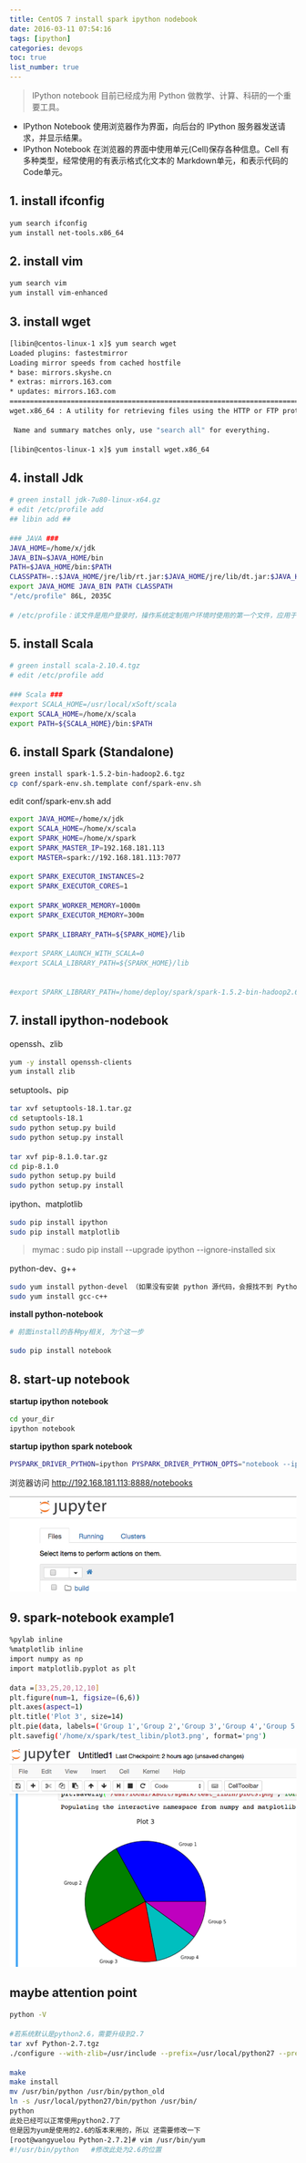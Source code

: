 ```yaml
---
title: CentOS 7 install spark ipython nodebook
date: 2016-03-11 07:54:16
tags: [ipython]
categories: devops
toc: true
list_number: true
---
```


> IPython notebook 目前已经成为用 Python 做教学、计算、科研的一个重要工具。

<!--more-->

- IPython Notebook 使用浏览器作为界面，向后台的 IPython 服务器发送请求，并显示结果。
- IPython Notebook 在浏览器的界面中使用单元(Cell)保存各种信息。Cell 有多种类型，经常使用的有表示格式化文本的 Markdown单元，和表示代码的 Code单元。

## 1. install ifconfig ##

 ```bash
 yum search ifconfig
 yum install net-tools.x86_64
 ```
## 2. install vim ##

 ```bash
 yum search vim
 yum install vim-enhanced
 ```

## 3. install wget ##

 ```bash
 [libin@centos-linux-1 x]$ yum search wget
Loaded plugins: fastestmirror
Loading mirror speeds from cached hostfile
 * base: mirrors.skyshe.cn
 * extras: mirrors.163.com
 * updates: mirrors.163.com
============================================================================================ N/S matched: wget =============================================================================================
wget.x86_64 : A utility for retrieving files using the HTTP or FTP protocols

  Name and summary matches only, use "search all" for everything.
 
 [libin@centos-linux-1 x]$ yum install wget.x86_64
 ```
## 4. install Jdk ##

```bash
# green install jdk-7u80-linux-x64.gz
# edit /etc/profile add
## libin add ##

### JAVA ###
JAVA_HOME=/home/x/jdk
JAVA_BIN=$JAVA_HOME/bin
PATH=$JAVA_HOME/bin:$PATH
CLASSPATH=.:$JAVA_HOME/jre/lib/rt.jar:$JAVA_HOME/jre/lib/dt.jar:$JAVA_HOME/jre/lib/tools.jar
export JAVA_HOME JAVA_BIN PATH CLASSPATH
"/etc/profile" 86L, 2035C

# /etc/profile：该文件是用户登录时，操作系统定制用户环境时使用的第一个文件，应用于登录到系统的每一个用户。 对所有用户有效 ##
```

## 5. install Scala ##

```bash
# green install scala-2.10.4.tgz
# edit /etc/profile add

### Scala ###
#export SCALA_HOME=/usr/local/xSoft/scala
export SCALA_HOME=/home/x/scala
export PATH=${SCALA_HOME}/bin:$PATH
```

## 6. install Spark (Standalone) ##

```bash
green install spark-1.5.2-bin-hadoop2.6.tgz
cp conf/spark-env.sh.template conf/spark-env.sh
```

edit conf/spark-env.sh add

```bash
export JAVA_HOME=/home/x/jdk
export SCALA_HOME=/home/x/scala
export SPARK_HOME=/home/x/spark
export SPARK_MASTER_IP=192.168.181.113
export MASTER=spark://192.168.181.113:7077

export SPARK_EXECUTOR_INSTANCES=2
export SPARK_EXECUTOR_CORES=1

export SPARK_WORKER_MEMORY=1000m
export SPARK_EXECUTOR_MEMORY=300m

export SPARK_LIBRARY_PATH=${SPARK_HOME}/lib

#export SPARK_LAUNCH_WITH_SCALA=0
#export SCALA_LIBRARY_PATH=${SPARK_HOME}/lib


#export SPARK_LIBRARY_PATH=/home/deploy/spark/spark-1.5.2-bin-hadoop2.6/lib
```
## 7. install ipython-nodebook ##

openssh、zlib
```bash
yum -y install openssh-clients
yum install zlib
```

setuptools、pip

```bash
tar xvf setuptools-18.1.tar.gz
cd setuptools-18.1
sudo python setup.py build
sudo python setup.py install

tar xvf pip-8.1.0.tar.gz
cd pip-8.1.0
sudo python setup.py build
sudo python setup.py install
```

ipython、matplotlib

```bash
sudo pip install ipython
sudo pip install matplotlib
```

> mymac : sudo pip install --upgrade ipython --ignore-installed six

python-dev、g++

```bash
sudo yum install python-devel （如果没有安装 python 源代码，会报找不到 Python.h 的头文件错误）
sudo yum install gcc-c++
```

**install python-notebook**

```bash
# 前面install的各种py相关, 为个这一步

sudo pip install notebook
```

## 8. start-up notebook ##

**startup ipython notebook**

```bash
cd your_dir
ipython notebook
```

**startup ipython spark notebook**


```bash
PYSPARK_DRIVER_PYTHON=ipython PYSPARK_DRIVER_PYTHON_OPTS="notebook --ip=192.168.181.113" /home/x/spark/bin/pyspark
```

浏览器访问 http://192.168.181.113:8888/notebooks

![ipython][1]

## 9. spark-notebook example1 ##

```bash
%pylab inline
%matplotlib inline
import numpy as np
import matplotlib.pyplot as plt

data =[33,25,20,12,10]
plt.figure(num=1, figsize=(6,6))
plt.axes(aspect=1)
plt.title('Plot 3', size=14)
plt.pie(data, labels=('Group 1','Group 2','Group 3','Group 4','Group 5'))
plt.savefig('/home/x/spark/test_libin/plot3.png', format='png')
```

![ipython][2]

## maybe attention point ##

```bash
python -V

#若系统默认是python2.6，需要升级到2.7
tar xvf Python-2.7.tgz
./configure --with-zlib=/usr/include --prefix=/usr/local/python27 --prefix=/usr/local/python27

make
make install
mv /usr/bin/python /usr/bin/python_old
ln -s /usr/local/python27/bin/python /usr/bin/
python
此处已经可以正常使用python2.7了
但是因为yum是使用的2.6的版本来用的，所以 还需要修改一下
[root@wangyuelou Python-2.7.2]# vim /usr/bin/yum
#!/usr/bin/python   #修改此处为2.6的位置
```

[1]: /images/ops/ops-ipython-01.png
[2]: /images/ops/ops-ipython-02.png
